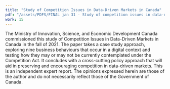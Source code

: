 ```yaml
---
title: "Study of Competition Issues in Data-Driven Markets in Canada"
pdf: "/assets/PDFS/FINAL jan 31 - Study of competition issues in data-driven markets in Canada.pdf"
work: 15
---
```

The Ministry of Innovation, Science, and Economic Development Canada commissioned this study of Competition Issues in Data-Driven Markets in Canada in the fall of 2021. The paper takes a case study approach, exploring nine business behaviours that occur in a digital context and testing how they may or may not be currently contemplated under the Competition Act. It concludes with a cross-cutting policy approach that will aid in preserving and encouraging competition in data-driven markets. This is an independent expert report. The opinions expressed herein are those of the author and do not necessarily reflect those of the Government of Canada.
